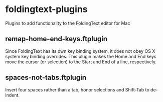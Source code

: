 # foldingtext-plugins
Plugins to add functionality to the FoldingText editor for Mac

## remap-home-end-keys.ftplugin

Since FoldingText has its own key binding system, it does not obey OS X system key binding overrides. This plugin makes the Home and End keys move the cursor (or selection) to the Start and End of a line, respectively.

## spaces-not-tabs.ftplugin

Insert four spaces rather than a tab, honor selections and Shift-Tab to de-indent.